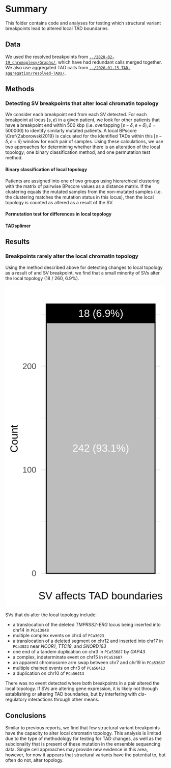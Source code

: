 # Summary

This folder contains code and analyses for testing which structural variant breakpoints lead to altered local TAD boundaries.

## Data

We used the resolved breakpoints from [`../2020-02-19_chromoplexy/Graphs/`](../2020-02-19_chromoplexy/Graphs/), which have had redundant calls merged together.
We also use aggregated TAD calls from [`../2020-01-15_TAD-aggregation/resolved-TADs/`](../2020-01-15_TAD-aggregation/resolved-TADs/).

## Methods

### Detecting SV breakpoints that alter local chromatin topology

We consider each breakpoint end from each SV detected.
For each breakpoint at locus $[s, e)$ in a given patient, we look for other patients that have a breakpoint end within 500 kbp (i.e. overlapping $[s - \delta, e + \delta), \delta = 500 000$) to identify similarly mutated patients.
A local BPscore \Cref{Zaborowski2019} is calculated for the identified TADs within this $[s - \delta, e + \delta)$ window for each pair of samples.
Using these calculations, we use two approaches for determining whether there is an alteration of the local topology; one binary classification method, and one permutation test method.

#### Binary classification of local topology

Patients are assigned into one of two groups using hierarchical clustering with the matrix of pairwise BPscore values as a distance matrix.
If the clustering equals the mutated samples from the non-mutated samples (i.e. the clustering matches the mutation status in this locus), then the local topology is counted as altered as a result of the SV.

#### Permutation test for differences in local topology

#### TADsplimer

## Results

### Breakpoints rarely alter the local chromatin topology

Using the method described above for detecting changes to local topology as a result of and SV breakpoint, we find that a small minority of SVs alter the local topology (18 / 260, 6.9%).

![Bar graph of breakpoint test groups](Plots/tads.count.png)

SVs that do alter the local topology include:

* a translocation of the deleted _TMPRSS2_-_ERG_ locus being inserted into chr14 in `PCa13848`
* multiple complex events on chr4 of `PCa3023`
* a translocation of a deleted segment on chr12 and inserted into chr17 in `PCa3023` near _NCOR1_, _TTC19_, and _SNORD163_
* one end of a tandem duplication on chr3 in `PCa53687` by _GAP43_
* a complex, indeterminate event on chr15 in `PCa53687`
* an apparent chromosome arm swap between chr7 and chr19 in `PCa53687`
* multiple chained events on chr3 of `PCa56413`
* a duplication on chr10 of `PCa56413`

There was no event detected where both breakpoints in a pair altered the local topology.
If SVs are altering gene expression, it is likely not through establishing or altering TAD boundaries, but by interfering with _cis_-regulatory interactions through other means.

## Conclusions

Similar to previous reports, we find that few structural variant breakpoints have the capacity to alter local chromatin topology.
This analysis is limited due to the type of methodology for testing for TAD changes, as well as the subclonality that is present of these mutation in the ensemble sequencing data.
Single cell approaches may provide new evidence in this area, however, for now it appears that structural variants have the potential to, but often do not, alter topology.
